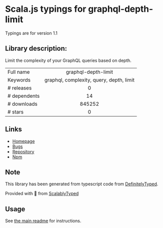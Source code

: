
# Scala.js typings for graphql-depth-limit

Typings are for version 1.1

## Library description:
Limit the complexity of your GraphQL queries based on depth.

|                    |                 |
| ------------------ | :-------------: |
| Full name          | graphql-depth-limit |
| Keywords           | graphql, complexity, query, depth, limit |
| # releases         | 0 |
| # dependents       | 14 |
| # downloads        | 845252 |
| # stars            | 0 |

## Links
- [Homepage](https://github.com/stems/graphql-depth-limit#readme)
- [Bugs](https://github.com/stems/graphql-depth-limit/issues)
- [Repository](https://github.com/stems/graphql-depth-limit)
- [Npm](https://www.npmjs.com/package/graphql-depth-limit)
    


## Note
This library has been generated from typescript code from [DefinitelyTyped](https://definitelytyped.org).

Provided with :purple_heart: from [ScalablyTyped](https://github.com/oyvindberg/ScalablyTyped)

## Usage
See [the main readme](../../readme.md) for instructions.


